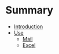 # Summary

* [Introduction](README.md)
* [Use](use.md)
   * [Mail](mail.md)
   * [Excel](excel.md)

